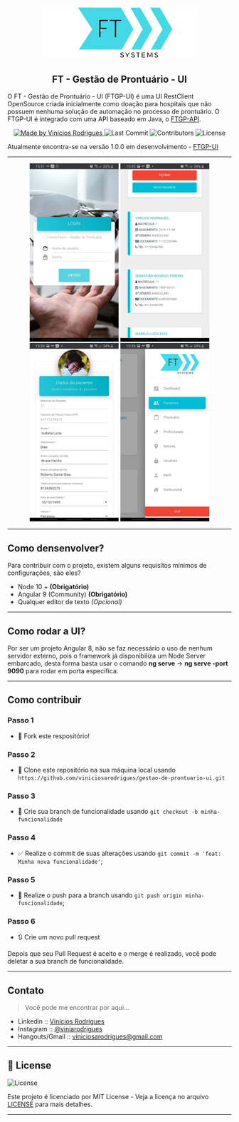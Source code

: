 <h1 align="center">
  <a href="https://gestao-prontuario-ui.herokuapp.com">
    <img alt="FTGP Logo" src="./readme/logo.png" width="350px" />
  </a>
</h1>
<h2 align="center">
  FT - Gestão de Prontuário - UI
</h2>

O FT - Gestão de Prontuário - UI (FTGP-UI) é uma UI RestClient OpenSource criada inicialmente como doação para hospitais que não possuem nenhuma solução de automação no processo de prontuário. O FTGP-UI é integrado com uma API baseado em Java, o [FTGP-API](https://github.com/viniciosarodrigues/gestao-de-prontuario).

<p align="center">
    <a href="https://github.com/viniciosarodrigues/">
        <img alt="Made by Vinícios Rodrigues" src="https://img.shields.io/badge/made%20by-Vin%C3%ADcios%20Rodriuges-brightgreen" />
    </a>
    <img alt="Last Commit" src="https://img.shields.io/github/last-commit/viniciosarodrigues/gestao-de-prontuario-ui" />
    <img alt="Contributors" src="https://img.shields.io/github/contributors/viniciosarodrigues/gestao-de-prontuario-ui" />
    <img alt="License" src="https://img.shields.io/badge/license-MIT-%2304D361" />
</p>

Atualmente encontra-se na versão 1.0.0 em desenvolvimento - [FTGP-UI](https://gestao-prontuario-ui.herokuapp.com/)

---

<p align="center">
  <img alt="FTGP Logo" src="./readme/Tela 7.jpeg" height="400px" width="200px" />
  <img alt="FTGP Logo" src="./readme/Tela 3.jpeg" height="400px" width="200px" />
  <img alt="FTGP Logo" src="./readme/Tela 4.jpeg" height="400px" width="200px" />
  <img alt="FTGP Logo" src="./readme/Tela 2.jpeg" height="400px" width="200px" />
</p>

---

## Como densenvolver?
Para contribuir com o projeto, existem alguns requisítos mínimos de configurações, são eles?
- Node 10 + **(Obrigatório)**
- Angular 9 (Community) **(Obrigatório)**
- Qualquer editor de texto *(Opcional)*

---

## Como rodar a UI?
Por ser um projeto Angular 8, não se faz necessário o uso de nenhum servidor externo, pois o framework já disponibiliza um Node Server embarcado, desta forma basta usar o comando **ng serve** -> **ng serve -port 9090** para rodar em porta específica.

---


## Como contribuir

### Passo 1

- 🍴 Fork este respositório!

### Passo 2

- 👯 Clone este repositório na sua máquina local usando `https://github.com/viniciosarodrigues/gestao-de-prontuario-ui.git`

### Passo 3

- 🎋 Crie sua branch de funcionalidade usando `git checkout -b minha-funcionalidade`

### Passo 4

- ✅ Realize o commit de suas alterações usando `git commit -m 'feat: Minha nova funcionalidade'`;

### Passo 5

- 📌 Realize o push para a branch usando `git push origin minha-funcionalidade`;

### Passo 6

- 🔃 Crie um novo pull request

Depois que seu Pull Request é aceito e o merge é realizado, você pode deletar a sua branch de funcionalidade.

---

## Contato

> Você pode me encontrar por aqui...

- Linkedin :: [Vinícios Rodrigues](https://www.linkedin.com/in/viniciosrodrigues/)
- Instagram :: [@viniarodrigues](https://www.instagram.com/viniarodrigues/)
- Hangouts/Gmail :: [viniciosarodrigues@gmail.com](viniciosarodrigues@gmail.com)

---

## 📝 License

<img alt="License" src="https://img.shields.io/badge/license-MIT-%2304D361">

Este projeto é licenciado por MIT License - Veja a licença no arquivo [LICENSE](LICENSE) para mais detalhes.

---